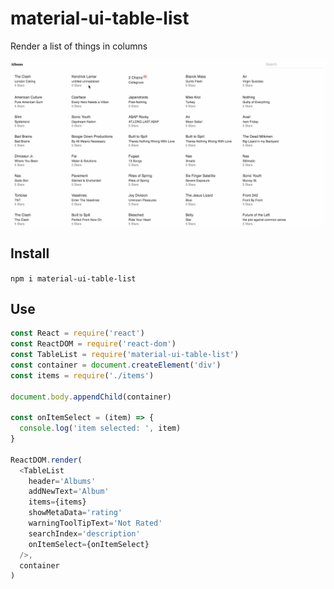 # material-ui-table-list
Render a list of things in columns

<img src="https://raw.githubusercontent.com/emkay/material-ui-table-list/master/example/table-list.gif">

## Install

`npm i material-ui-table-list`

## Use

```javascript
const React = require('react')
const ReactDOM = require('react-dom')
const TableList = require('material-ui-table-list')
const container = document.createElement('div')
const items = require('./items')

document.body.appendChild(container)

const onItemSelect = (item) => {
  console.log('item selected: ', item)
}

ReactDOM.render(
  <TableList
    header='Albums'
    addNewText='Album'
    items={items}
    showMetaData='rating'
    warningToolTipText='Not Rated'
    searchIndex='description'
    onItemSelect={onItemSelect}
  />,
  container
)
```
